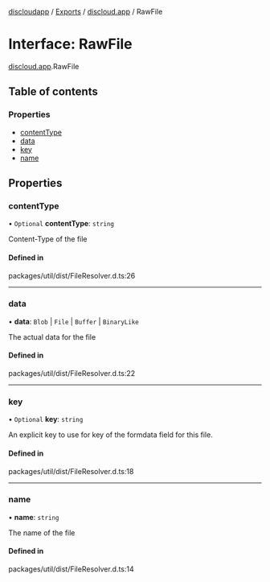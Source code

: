 [discloudapp](../README.md) / [Exports](../modules.md) / [discloud.app](../modules/discloud_app.md) / RawFile

# Interface: RawFile

[discloud.app](../modules/discloud_app.md).RawFile

## Table of contents

### Properties

- [contentType](discloud_app.RawFile.md#contenttype)
- [data](discloud_app.RawFile.md#data)
- [key](discloud_app.RawFile.md#key)
- [name](discloud_app.RawFile.md#name)

## Properties

### contentType

• `Optional` **contentType**: `string`

Content-Type of the file

#### Defined in

packages/util/dist/FileResolver.d.ts:26

___

### data

• **data**: `Blob` \| `File` \| `Buffer` \| `BinaryLike`

The actual data for the file

#### Defined in

packages/util/dist/FileResolver.d.ts:22

___

### key

• `Optional` **key**: `string`

An explicit key to use for key of the formdata field for this file.

#### Defined in

packages/util/dist/FileResolver.d.ts:18

___

### name

• **name**: `string`

The name of the file

#### Defined in

packages/util/dist/FileResolver.d.ts:14
